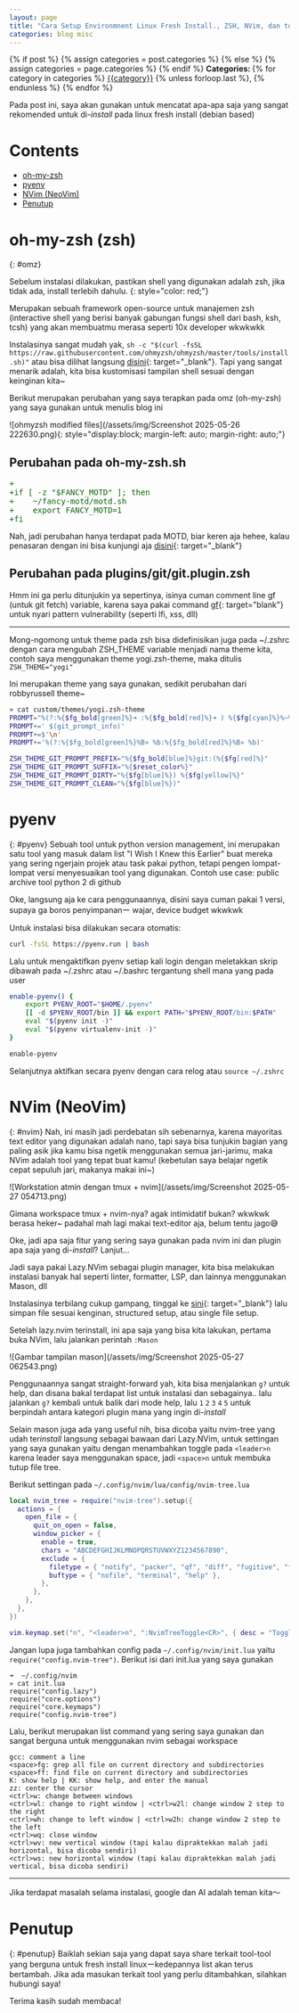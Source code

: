 ```yaml
---
layout: page
title: "Cara Setup Environmnent Linux Fresh Install., ZSH, NVim, dan tool useful lainnya"
categories: blog misc
---
```


<div class="post-categories">
  {% if post %}
    {% assign categories = post.categories %}
  {% else %}
    {% assign categories = page.categories %}
  {% endif %}
  <strong>Categories: </strong>
  {% for category in categories %}
  <a href="{{site.baseurl}}/categories/#{{category|slugize}}">{{category}}</a>
  {% unless forloop.last %}, {% endunless %}
  {% endfor %}
</div>

Pada post ini, saya akan gunakan untuk mencatat apa-apa saja yang sangat rekomended untuk di-<em>install</em> pada linux fresh install (debian based)

# Contents
- [oh-my-zsh](#omz)
- [pyenv](#pyenv)
- [NVim (NeoVim)](#nvim)
- [Penutup](#penutup)

# oh-my-zsh (zsh)
{: #omz}

Sebelum instalasi dilakukan, pastikan shell yang digunakan adalah zsh, jika tidak ada, install terlebih dahulu.
{: style="color: red;"}

Merupakan sebuah framework open-source untuk manajemen zsh (interactive shell yang berisi banyak gabungan fungsi shell dari bash, ksh, tcsh) yang akan membuatmu merasa seperti 10x developer wkwkwkk

Instalasinya sangat mudah yak, `sh -c "$(curl -fsSL https://raw.githubusercontent.com/ohmyzsh/ohmyzsh/master/tools/install.sh)"` atau bisa dilihat langsung [disini](https://github.com/ohmyzsh/ohmyzsh){: target="_blank"}. Tapi yang sangat menarik adalah, kita bisa kustomisasi tampilan shell sesuai dengan keinginan kita~

Berikut merupakan perubahan yang saya terapkan pada omz (oh-my-zsh) yang saya gunakan untuk menulis blog ini

![ohmyzsh modified files](/assets/img/Screenshot 2025-05-26 222630.png){: style="display:block; margin-left: auto; margin-right: auto;"}

## Perubahan pada oh-my-zsh.sh
<pre style="color: #10630d">
+
+if [ -z "$FANCY_MOTD" ]; then
+    ~/fancy-motd/motd.sh
+    export FANCY_MOTD=1
+fi
</pre>

Nah, jadi perubahan hanya terdapat pada MOTD, biar keren aja hehee, kalau penasaran dengan ini bisa kunjungi aja [disini](https://github.com/bcyran/fancy-motd){: target="_blank"}

## Perubahan pada plugins/git/git.plugin.zsh
Hmm ini ga perlu ditunjukin ya sepertinya, isinya cuman comment line gf (untuk git fetch) variable, karena saya pakai command [gf](https://github.com/1ndianl33t/Gf-Patterns){: target="blank"} untuk nyari pattern vulnerability (seperti lfi, xss, dll)

---

Mong-ngomong untuk theme pada zsh bisa didefinisikan juga pada ~/.zshrc dengan cara mengubah ZSH_THEME variable menjadi nama theme kita, contoh saya menggunakan theme yogi.zsh-theme, maka ditulis `ZSH_THEME="yogi"`

Ini merupakan theme yang saya gunakan, sedikit perubahan dari robbyrussell theme~
```bash
» cat custom/themes/yogi.zsh-theme
PROMPT="%(?:%{$fg_bold[green]%}➜ :%{$fg_bold[red]%}➜ ) %{$fg[cyan]%}%~%{$reset_color%}"
PROMPT+=' $(git_prompt_info)'
PROMPT+=$'\n'
PROMPT+='%(?:%{$fg_bold[green]%}%B» %b:%{$fg_bold[red]%}%B» %b)'

ZSH_THEME_GIT_PROMPT_PREFIX="%{$fg_bold[blue]%}git:(%{$fg[red]%}"
ZSH_THEME_GIT_PROMPT_SUFFIX="%{$reset_color%}"
ZSH_THEME_GIT_PROMPT_DIRTY="%{$fg[blue]%}) %{$fg[yellow]%}"
ZSH_THEME_GIT_PROMPT_CLEAN="%{$fg[blue]%})"
```

# pyenv
{: #pyenv}
Sebuah tool untuk python version management, ini merupakan satu tool yang masuk dalam list "I Wish I Knew this Earlier" buat mereka yang sering ngerjain projek atau task pakai python, tetapi pengen lompat-lompat versi menyesuaikan tool yang digunakan. Contoh use case: public archive tool python 2 di github

Oke, langsung aja ke cara penggunaannya, disini saya cuman pakai 1 versi, supaya ga boros penyimpananー wajar, device budget wkwkwk

Untuk instalasi bisa dilakukan secara otomatis:

```bash
curl -fsSL https://pyenv.run | bash
```

Lalu untuk mengaktifkan pyenv setiap kali login dengan meletakkan skrip dibawah pada ~/.zshrc atau ~/.bashrc tergantung shell mana yang pada user

```bash
enable-pyenv() {
    export PYENV_ROOT="$HOME/.pyenv"
    [[ -d $PYENV_ROOT/bin ]] && export PATH="$PYENV_ROOT/bin:$PATH"
    eval "$(pyenv init -)"
    eval "$(pyenv virtualenv-init -)"
}

enable-pyenv
```

Selanjutnya aktifkan secara pyenv dengan cara relog atau `source ~/.zshrc`

# NVim (NeoVim)
{: #nvim}
Nah, ini masih jadi perdebatan sih sebenarnya, karena mayoritas text editor yang digunakan adalah nano, tapi saya bisa tunjukin bagian yang paling asik jika kamu bisa ngetik menggunakan semua jari-jarimu, maka NVim adalah tool yang tepat buat kamu! (kebetulan saya belajar ngetik cepat sepuluh jari, makanya makai ini~)

![Workstation atmin dengan tmux + nvim](/assets/img/Screenshot 2025-05-27 054713.png)

Gimana workspace tmux + nvim-nya? agak intimidatif bukan? wkwkwk berasa heker~ padahal mah lagi makai text-editor aja, belum tentu jago😅

Oke, jadi apa saja fitur yang sering saya gunakan pada nvim ini dan plugin apa saja yang di-<em>install</em>? Lanjut...

Jadi saya pakai Lazy.NVim sebagai plugin manager, kita bisa melakukan instalasi banyak hal seperti linter, formatter, LSP, dan lainnya menggunakan Mason, dll

Instalasinya terbilang cukup gampang, tinggal ke [sini](https://lazy.folke.io/installation){: target="_blank"} lalu simpan file sesuai kenginan, structured setup, atau single file setup.

Setelah lazy.nvim terinstall, ini apa saja yang bisa kita lakukan, pertama buka NVim, lalu jalankan perintah `:Mason`

![Gambar tampilan mason](/assets/img/Screenshot 2025-05-27 062543.png)

Penggunaannya sangat straight-forward yah, kita bisa menjalankan `g?` untuk help, dan disana bakal terdapat list untuk instalasi dan sebagainya.. lalu jalankan `g?` kembali untuk balik dari mode help, lalu `1` `2` `3` `4` `5` untuk berpindah antara kategori plugin mana yang ingin di-<em>install</em>

Selain mason juga ada yang useful nih, bisa dicoba yaitu nvim-tree yang udah ter<em>install</em> langsung sebagai bawaan dari Lazy.NVim, untuk settingan yang saya gunakan yaitu dengan menambahkan toggle pada `<leader>n` karena leader saya menggunakan space, jadi `<space>n` untuk membuka tutup file tree.

Berikut settingan pada `~/.config/nvim/lua/config/nvim-tree.lua`

```lua
local nvim_tree = require("nvim-tree").setup({
  actions = {
    open_file = {
      quit_on_open = false,
      window_picker = {
        enable = true,
        chars = "ABCDEFGHIJKLMNOPQRSTUVWXYZ1234567890",
        exclude = {
          filetype = { "notify", "packer", "qf", "diff", "fugitive", "fugitiveblame" },
          buftype = { "nofile", "terminal", "help" },
        },
      },
    },
  },
})

vim.keymap.set("n", "<leader>n", ":NvimTreeToggle<CR>", { desc = "Toggle NvimTree" })
```
Jangan lupa juga tambahkan config pada `~/.config/nvim/init.lua` yaitu `require("config.nvim-tree")`. Berikut isi dari init.lua yang saya gunakan
```
➜  ~/.config/nvim
» cat init.lua
require("config.lazy")
require("core.options")
require("core.keymaps")
require("config.nvim-tree")
```

Lalu, berikut merupakan list command yang sering saya gunakan dan sangat berguna untuk menggunakan nvim sebagai workspace

```
gcc: comment a line
<space>fg: grep all file on current directory and subdirectories
<space>ff: find file on current directory and subdirectories
K: show help | KK: show help, and enter the manual
zz: center the cursor
<ctrl>w: change between windows
<ctrl>wl: change to right window | <ctrl>w2l: change window 2 step to the right
<ctrl>wh: change to left window | <ctrl>w2h: change window 2 step to the left
<ctrl>wq: close window 
<ctrl>wv: new vertical window (tapi kalau dipraktekkan malah jadi horizontal, bisa dicoba sendiri)
<ctrl>ws: new horizontal window (tapi kalau dipraktekkan malah jadi vertical, bisa dicoba sendiri)
```

---

Jika terdapat masalah selama instalasi, google dan AI adalah teman kita～

# Penutup
{: #penutup}
Baiklah sekian saja yang dapat saya share terkait tool-tool yang berguna untuk fresh install linuxーkedepannya list akan terus bertambah. Jika ada masukan terkait tool yang perlu ditambahkan, silahkan hubungi saya!

Terima kasih sudah membaca!

<script>
    function onHashChange() {
        const currentHash = window.location.hash;
        const target = document.getElementById(currentHash);
        target.scrollIntoView({ behavior: smooth });
    }

    window.addEventListener('hashchange', onHashChange);
</script>

